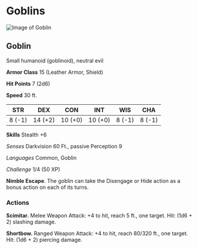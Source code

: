 # Goblins

![Image of Goblin](https://media-waterdeep.cursecdn.com/avatars/thumbnails/0/351/218/315/636252777818652432.jpeg)

## Goblin

Small humanoid (goblinoid), neutral evil

**Armor Class** 15 (Leather Armor, Shield)

**Hit Points** 7 (2d6)

**Speed** 30 ft.

STR | DEX | CON | INT | WIS | CHA| 
------------ | ------------- | ------------- | ------------- | ------------- | -------------
8 (-1) | 14 (+2) | 10 (+0) | 10 (+0) | 8 (-1) | 8 (-1)

**Skills** Stealth +6

*Senses* Darkvision 60 Ft., passive Perception 9

*Languages* Common, Goblin

*Challenge* 1/4 (50 XP)

**Nimble Escape**. The goblin can take the Disengage or Hide action as a bonus action on each of its turns.

### Actions

**Scimitar.** Melee Weapon Attack: +4 to hit, reach 5 ft., one target. Hit: (1d6 + 2) slashing damage.

**Shortbow.** Ranged Weapon Attack: +4 to hit, reach 80/320 ft., one target. Hit: (1d6 + 2) piercing damage.